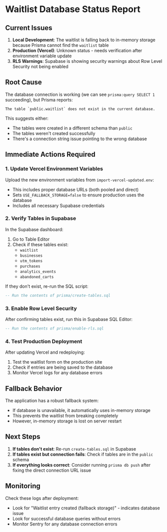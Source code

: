 # Waitlist Database Status Report

## Current Issues

1. **Local Development**: The waitlist is falling back to in-memory storage because Prisma cannot find the `waitlist` table
2. **Production (Vercel)**: Unknown status - needs verification after environment variable update
3. **RLS Warnings**: Supabase is showing security warnings about Row Level Security not being enabled

## Root Cause

The database connection is working (we can see `prisma:query SELECT 1` succeeding), but Prisma reports:

```
The table `public.waitlist` does not exist in the current database.
```

This suggests either:

- The tables were created in a different schema than `public`
- The tables weren't created successfully
- There's a connection string issue pointing to the wrong database

## Immediate Actions Required

### 1. Update Vercel Environment Variables

Upload the new environment variables from `import-vercel-updated.env`:

- This includes proper database URLs (both pooled and direct)
- Sets `USE_FALLBACK_STORAGE=false` to ensure production uses the database
- Includes all necessary Supabase credentials

### 2. Verify Tables in Supabase

In the Supabase dashboard:

1. Go to Table Editor
2. Check if these tables exist:
   - `waitlist`
   - `businesses`
   - `utm_tokens`
   - `purchases`
   - `analytics_events`
   - `abandoned_carts`

If they don't exist, re-run the SQL script:

```sql
-- Run the contents of prisma/create-tables.sql
```

### 3. Enable Row Level Security

After confirming tables exist, run this in Supabase SQL Editor:

```sql
-- Run the contents of prisma/enable-rls.sql
```

### 4. Test Production Deployment

After updating Vercel and redeploying:

1. Test the waitlist form on the production site
2. Check if entries are being saved to the database
3. Monitor Vercel logs for any database errors

## Fallback Behavior

The application has a robust fallback system:

- If database is unavailable, it automatically uses in-memory storage
- This prevents the waitlist from breaking completely
- However, in-memory storage is lost on server restart

## Next Steps

1. **If tables don't exist**: Re-run `create-tables.sql` in Supabase
2. **If tables exist but connection fails**: Check if tables are in the `public` schema
3. **If everything looks correct**: Consider running `prisma db push` after fixing the direct connection URL issue

## Monitoring

Check these logs after deployment:

- Look for "Waitlist entry created (fallback storage)" - indicates database issue
- Look for successful database queries without errors
- Monitor Sentry for any database connection errors
